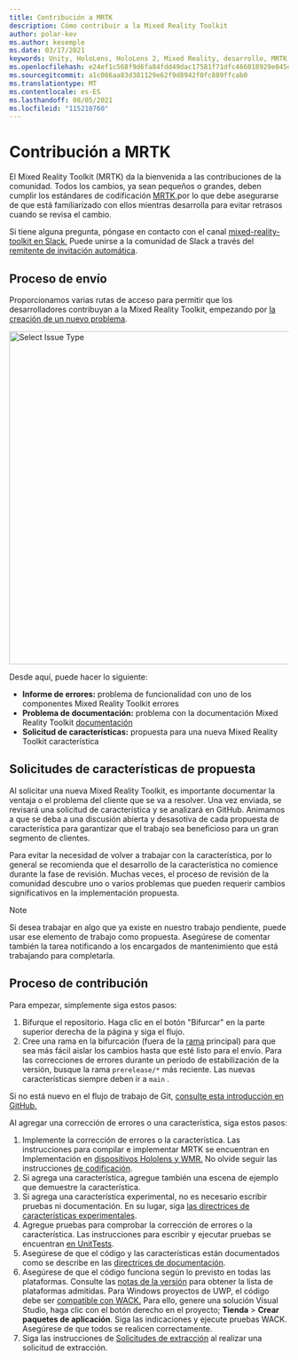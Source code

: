 ```yaml
---
title: Contribución a MRTK
description: Cómo contribuir a la Mixed Reality Toolkit
author: polar-kev
ms.author: kesemple
ms.date: 03/17/2021
keywords: Unity, HoloLens, HoloLens 2, Mixed Reality, desarrollo, MRTK, informe de errores,
ms.openlocfilehash: e24ef1c568f9d6fa84fdd49dac17581f71dfc466018929e045de43d58549c09b
ms.sourcegitcommit: a1c086aa83d381129e62f9d8942f0fc889ffcab0
ms.translationtype: MT
ms.contentlocale: es-ES
ms.lasthandoff: 08/05/2021
ms.locfileid: "115210760"
---
```

# <a name="contributing-to-mrtk"></a>Contribución a MRTK

El Mixed Reality Toolkit (MRTK) da la bienvenida a las contribuciones de la comunidad. Todos los cambios, ya sean pequeños o grandes, deben cumplir los estándares de codificación [MRTK,](coding-guidelines.md)por lo que debe asegurarse de que está familiarizado con ellos mientras desarrolla para evitar retrasos cuando se revisa el cambio.

Si tiene alguna pregunta, póngase en contacto con el canal [mixed-reality-toolkit en Slack.](https://holodevelopers.slack.com/messages/C2H4HT858)
Puede unirse a la comunidad de Slack a través del [remitente de invitación automática](https://holodevelopersslack.azurewebsites.net/).

## <a name="submission-process"></a>Proceso de envío

Proporcionamos varias rutas de acceso para permitir que los desarrolladores contribuyan a la Mixed Reality Toolkit, empezando por [la creación de un nuevo problema](https://github.com/Microsoft/MixedRealityToolkit-Unity/issues/new/choose).

<img src="../features/images/contributing/SelectIssueType.png" width="600" alt="Select Issue Type">

Desde aquí, puede hacer lo siguiente:

- **Informe de errores:** problema de funcionalidad con uno de los componentes Mixed Reality Toolkit errores
- **Problema de documentación:** problema con la documentación Mixed Reality Toolkit [documentación](https://microsoft.github.io/MixedRealityToolkit-Unity)
- **Solicitud de características:** propuesta para una nueva Mixed Reality Toolkit característica

## <a name="proposing-feature-requests"></a>Solicitudes de características de propuesta

Al solicitar una nueva Mixed Reality Toolkit, es importante documentar la ventaja o el problema del cliente que se va a resolver. Una vez enviada, se revisará una solicitud de característica y se analizará en GitHub. Animamos a que se deba a una discusión abierta y desasotiva de cada propuesta de característica para garantizar que el trabajo sea beneficioso para un gran segmento de clientes.

Para evitar la necesidad de volver a trabajar con la característica, por lo general se recomienda que el desarrollo de la característica no comience durante la fase de revisión. Muchas veces, el proceso de revisión de la comunidad descubre uno o varios problemas que pueden requerir cambios significativos en la implementación propuesta.

> [!NOTE]
> Si desea trabajar en algo que ya existe en nuestro trabajo pendiente, puede usar ese elemento de trabajo como propuesta. Asegúrese de comentar también la tarea notificando a los encargados de mantenimiento que está trabajando para completarla.

## <a name="contribution-process"></a>Proceso de contribución

Para empezar, simplemente siga estos pasos:

1. Bifurque el repositorio. Haga clic en el botón "Bifurcar" en la parte superior derecha de la página y siga el flujo.
1. Cree una rama en la bifurcación (fuera de la [rama](https://github.com/microsoft/mixedrealitytoolkit-unity/tree/main) principal) para que sea más fácil aislar los cambios hasta que esté listo para el envío. Para las correcciones de errores durante un período de estabilización de la versión, busque la rama `prerelease/*` más reciente. Las nuevas características siempre deben ir a `main` .

Si no está nuevo en el flujo de trabajo de Git, [consulte esta introducción en GitHub.](https://guides.github.com/activities/hello-world/)

Al agregar una corrección de errores o una característica, siga estos pasos:

1. Implemente la corrección de errores o la característica. Las instrucciones para compilar e implementar MRTK se encuentran en Implementación en [dispositivos Hololens y WMR.](../supported-devices/wmr-mrtk.md) No olvide seguir las instrucciones [de codificación](../contributing/coding-guidelines.md).
1. Si agrega una característica, agregue también una escena de ejemplo que demuestre la característica.
1. Si agrega una característica experimental, no es necesario escribir pruebas ni documentación. En su lugar, siga [las directrices de características experimentales](../contributing/experimental-features.md).
1. Agregue pruebas para comprobar la corrección de errores o la característica. Las instrucciones para escribir y ejecutar pruebas se encuentran [en UnitTests](../contributing/unit-tests.md).
1. Asegúrese de que el código y las características están documentados como se describe en las [directrices de documentación](../contributing/documentation-guide.md).
1. Asegúrese de que el código funciona según lo previsto en todas las plataformas. Consulte las [notas de la versión](../release-notes/mrtk-26-release-notes.md) para obtener la lista de plataformas admitidas. Para Windows proyectos de UWP, el código debe ser [compatible con WACK.](https://developer.microsoft.com/windows/develop/app-certification-kit) Para ello, genere una solución Visual Studio, haga clic con el botón derecho en el proyecto; **Tienda**  >  **Crear paquetes de aplicación**. Siga las indicaciones y ejecute pruebas WACK. Asegúrese de que todos se realicen correctamente.
1. Siga las instrucciones de [Solicitudes de extracción](../contributing/pull-requests.md) al realizar una solicitud de extracción.
